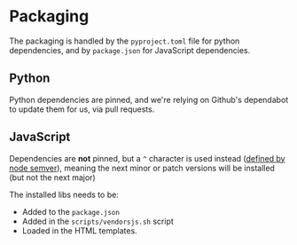 # Packaging

The packaging is handled by the `pyproject.toml` file for python dependencies,
and by `package.json` for JavaScript dependencies.

## Python

Python dependencies are pinned, and we're relying on Github's dependabot to
update them for us, via pull requests.

## JavaScript

Dependencies are **not** pinned, but a `^` character is used instead ([defined
by node semver](https://github.com/npm/node-semver#caret-ranges-123-025-004)),
meaning the next minor or patch versions will be installed (but not the next major)

The installed libs needs to be:

- Added to the `package.json`
- Added in the `scripts/vendorsjs.sh` script
- Loaded in the HTML templates.

